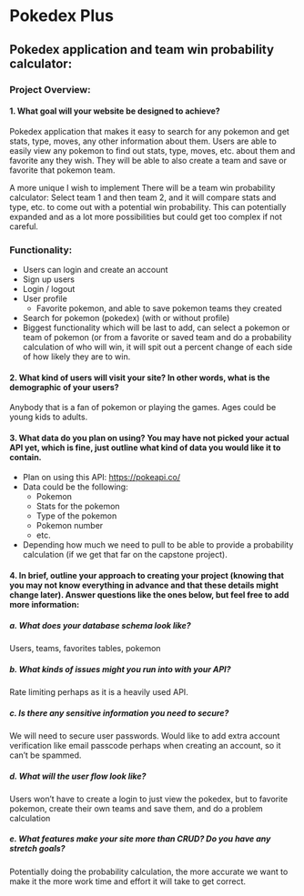 # Pokedex Plus

## Pokedex application and team win probability calculator:

### Project Overview: 
#### 1. What goal will your website be designed to achieve? 
Pokedex application that makes it easy to search for any pokemon and get stats, type, moves, any other information about them. Users are able to easily view any pokemon to find out stats, type, moves, etc. about them and favorite any they wish. They will be able to also create a team and save or favorite that pokemon team.

A more unique I wish to implement There will be a team win probability calculator:
Select team 1 and then team 2, and it will compare stats and type, etc. to come out with a potential win probability.
This can potentially expanded and as a lot more possibilities but could get too complex if not careful.
### Functionality:
- Users can login and create an account
- Sign up users
- Login / logout
- User profile
  - Favorite pokemon, and able to save pokemon teams they created
- Search for pokemon (pokedex) (with or without profile)
- Biggest functionality which will be last to add, can select a pokemon or team of pokemon (or from a favorite or saved team and do a probability calculation of who will win, it will spit out a percent change of each side of how likely they are to win.


#### 2. What kind of users will visit your site? In other words, what is the demographic of your users? 
Anybody that is a fan of pokemon or playing the games. Ages could be young kids to adults.

#### 3. What data do you plan on using? You may have not picked your actual API yet, which is fine, just outline what kind of data you would like it to contain. 

- Plan on using this API: https://pokeapi.co/
- Data could be the following:
  - Pokemon
  - Stats for the pokemon
  - Type of the pokemon
  - Pokemon number
  - etc.
- Depending how much we need to pull to be able to provide a probability calculation (if we get that far on the capstone project).


#### 4. In brief, outline your approach to creating your project (knowing that you may not know everything in advance and that these details might change later). Answer questions like the ones below, but feel free to add more information: 

##### a. What does your database schema look like? 
Users, teams, favorites tables, pokemon

##### b. What kinds of issues might you run into with your API? 
Rate limiting perhaps as it is a heavily used API.
	
##### c. Is there any sensitive information you need to secure?
We will need to secure user passwords. Would like to add extra account verification like email passcode perhaps when creating an account, so it can’t be spammed.

 ##### d. What will the user flow look like?
Users won’t have to create a login to just view the pokedex, but to favorite pokemon, create their own teams and save them, and do a problem calculation


 ##### e. What features make your site more than CRUD? Do you have any stretch goals?
Potentially doing the probability calculation, the more accurate we want to make it the more work time and effort it will take to get correct. 
